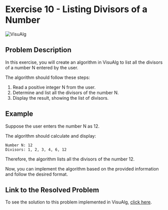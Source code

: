 # Exercise 10 - Listing Divisors of a Number

![VisuAlg](https://img.shields.io/badge/VisuAlg-1575F9?style=for-the-badge&logoColor=white)

## Problem Description

In this exercise, you will create an algorithm in VisuAlg to list all the divisors of a number N entered by the user.

The algorithm should follow these steps:

1. Read a positive integer N from the user.
2. Determine and list all the divisors of the number N.
3. Display the result, showing the list of divisors.

## Example

Suppose the user enters the number N as 12.

The algorithm should calculate and display:

```
Number N: 12
Divisors: 1, 2, 3, 4, 6, 12
```

Therefore, the algorithm lists all the divisors of the number 12.

Now, you can implement the algorithm based on the provided information and follow the desired format.

## Link to the Resolved Problem

To see the solution to this problem implemented in VisuAlg, [click here](/2020_2/CAP/Cycle3/Exercises/E10/E10.alg).
